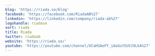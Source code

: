 ```yaml
---
blog: 'https://riada.se/blog'
facebook: 'https://facebook.com/RiadaAB%27'
linkedin: 'https://linkedin.com/company/riada-ab%27'
logohandle: riadase
sort: riada
title: Riada
twitter: riadaab
website: 'https://riada.se/'
youtube: 'https://youtube.com/channel/UCaHSAeFY_iAoGuY5UVJ9LkA%27'
---
```


